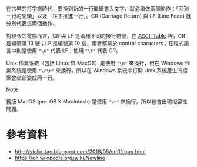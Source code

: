 在古早的打字機時代，要換到新的一行繼續書入文字，就必須做兩個動作：「回到一行的開頭」以及「往下推進一行」。CR (Carriage Return) 與 LF (Line Feed) 就分別代表這兩個動作。

對現今的電腦而言，CR 與 LF 是兩種不同的換行符號，在 [ASCII Table](https://www.ascii-code.com/) 裡，CR 是編號第 13 號；LF 是編號第 10 號，兩者都屬於 control characters；在程式語言中則是使用 `"\n"` 代表 LF；使用 `"\r"` 代表 CR。

Unix 作業系統（包括 Linux 與 MacOS）是使用 `"\n"` 來換行，但在 Windows 作業系統是使用 `"\r\n"` 來換行，所以在 Windows 系統中打開 Unix 系統產生的檔案會全部變成同一行。

> [!Note]
> 舊版 MacOS (pre-OS X MacIntosh) 是使用 `"\r"` 來換行，所以也會出現相容性問題。

# 參考資料

- <http://violin-tao.blogspot.com/2016/05/crlflf-bug.html>
- <https://en.wikipedia.org/wiki/Newline>
